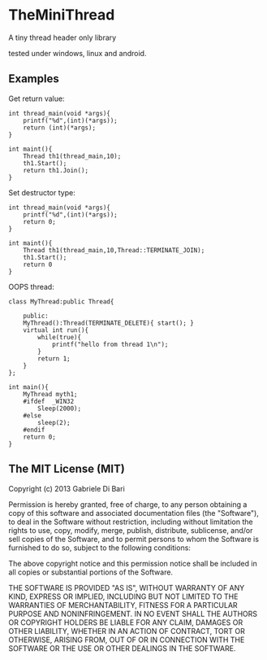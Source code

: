 TheMiniThread
=============

A tiny thread header only library

tested under windows, linux and android.

Examples
-------

Get return value:

	int thread_main(void *args){
		printf("%d",(int)(*args));
		return (int)(*args);
	}
	
	int maint(){
		Thread th1(thread_main,10);
		th1.Start();
		return th1.Join();
	}



Set destructor type:

	int thread_main(void *args){
		printf("%d",(int)(*args));
		return 0;
	}
	
	int maint(){
		Thread th1(thread_main,10,Thread::TERMINATE_JOIN);
		th1.Start();
		return 0
	}

OOPS thread:
	
	class MyThread:public Thread{
	
		public:
		MyThread():Thread(TERMINATE_DELETE){ start(); }
		virtual int run(){
			while(true){
				printf("hello from thread 1\n");
			}
			return 1;
		}
	};
	
	int main(){
		MyThread myth1;
		#ifdef	_WIN32
			Sleep(2000);
		#else
			sleep(2);
		#endif
		return 0;
	}


The MIT License (MIT)
-------

Copyright (c) 2013 Gabriele Di Bari

Permission is hereby granted, free of charge, to any person obtaining a copy of this software and associated documentation files (the "Software"), to deal in the Software without restriction, including without limitation the rights to use, copy, modify, merge, publish, distribute, sublicense, and/or sell copies of the Software, and to permit persons to whom the Software is furnished to do so, subject to the following conditions:

The above copyright notice and this permission notice shall be included in all copies or substantial portions of the Software.

THE SOFTWARE IS PROVIDED "AS IS", WITHOUT WARRANTY OF ANY KIND, EXPRESS OR IMPLIED, INCLUDING BUT NOT LIMITED TO THE WARRANTIES OF MERCHANTABILITY, FITNESS FOR A PARTICULAR PURPOSE AND NONINFRINGEMENT. IN NO EVENT SHALL THE AUTHORS OR COPYRIGHT HOLDERS BE LIABLE FOR ANY CLAIM, DAMAGES OR OTHER LIABILITY, WHETHER IN AN ACTION OF CONTRACT, TORT OR OTHERWISE, ARISING FROM, OUT OF OR IN CONNECTION WITH THE SOFTWARE OR THE USE OR OTHER DEALINGS IN THE SOFTWARE.